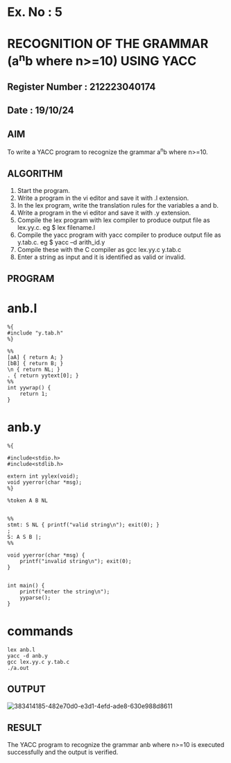 # Ex. No : 5	
# RECOGNITION OF THE GRAMMAR (a<sup>n</sup>b where n>=10) USING YACC
## Register Number : 212223040174
## Date : 19/10/24

## AIM   
To write a YACC program to recognize the grammar a<sup>n</sup>b where n>=10.

## ALGORITHM
1.	Start the program.
2.	Write a program in the vi editor and save it with .l extension.
3.	In the lex program, write the translation rules for the variables a and b.
4.	Write a program in the vi editor and save it with .y extension.
5.	Compile the lex program with lex compiler to produce output file as lex.yy.c. eg $ lex filename.l
6.	Compile the yacc program with yacc compiler to produce output file as y.tab.c. eg $ yacc –d arith_id.y
7.	Compile these with the C compiler as gcc lex.yy.c y.tab.c
8.	Enter a string as input and it is identified as valid or invalid.
 
## PROGRAM
# anb.l
```
%{
#include "y.tab.h"
%}

%%
[aA] { return A; }
[bB] { return B; }
\n { return NL; }
. { return yytext[0]; }
%%
int yywrap() {
    return 1;
}
```
# anb.y
```
%{

#include<stdio.h>
#include<stdlib.h>

extern int yylex(void); 
void yyerror(char *msg); 
%}

%token A B NL


%%
stmt: S NL { printf("valid string\n"); exit(0); }
;
S: A S B |;
%%

void yyerror(char *msg) {
    printf("invalid string\n"); exit(0);
}


int main() {
    printf("enter the string\n");
    yyparse();
}
```
# commands
```
lex anb.l 
yacc -d anb.y
gcc lex.yy.c y.tab.c
./a.out
```

## OUTPUT 
![383414185-482e70d0-e3d1-4efd-ade8-630e988d8611](https://github.com/user-attachments/assets/6975d5dd-08c5-454b-bf28-5ec53058baf8)
## RESULT
The YACC program to recognize the grammar anb where n>=10 is executed successfully and the output is verified.

